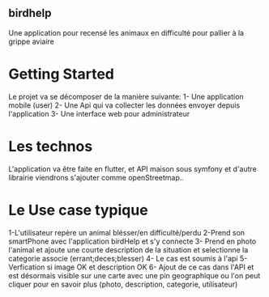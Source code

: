 ## birdhelp

Une application pour recensé les animaux en difficulté pour pallier à la grippe aviaire

# Getting Started

Le projet va se décomposer de la manière suivante:
    1- Une application mobile (user)
    2- Une Api qui va collecter les données envoyer depuis l'application
    3- Une interface web pour administrateur 

# Les technos

L'application va être faite en flutter, et API maison sous symfony et d'autre librairie viendrons s'ajouter comme openStreetmap..

# Le Use case typique

1-L'utilisateur repère un animal blésser/en difficulté/perdu
2-Prend son smartPhone avec l'application birdHelp et s'y connecte
3- Prend en photo l'animal et ajoute une courte description de la situation et selectionne la categorie associe (errant;deces;blesser)
4- Le cas est soumis à l'api
5- Verfication si image OK et description OK 
6- Ajout de ce cas dans l'API et est désormais visible sur une carte avec une pin geographique ou l'on peut cliquer pour en savoir plus (photo, description, categorie, utilisateur)

   